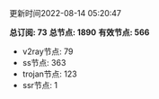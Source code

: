更新时间2022-08-14 05:20:47

**总订阅: 73**
**总节点: 1890**
**有效节点: 566**
- v2ray节点: 79
- ss节点: 363
- trojan节点: 123
- ssr节点: 1
